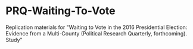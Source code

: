 # PRQ-Waiting-To-Vote
Replication materials for "Waiting to Vote in the 2016 Presidential Election:  Evidence from a Multi-County (Political Research Quarterly, forthcoming). Study"
